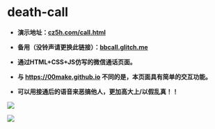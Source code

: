 # death-call

- **演示地址：[cz5h.com/call.html](https://www.cz5h.com/call.html)**

- **备用（没铃声请更换此链接）：[bbcall.glitch.me](https://bbcall.glitch.me)**

- **通过HTML+CSS+JS仿写的微信通话页面。**

- **与 https://00make.github.io 不同的是，本页面具有简单的交互功能。**

- **可以用接通后的语音来恶搞他人，更加高大上/以假乱真！！**

![](https://cdn.jsdelivr.net/gh/TianZonglin/tuchuang/img/20200827211056.png)

![](https://cdn.jsdelivr.net/gh/TianZonglin/tuchuang/img/20200827204640.png)

